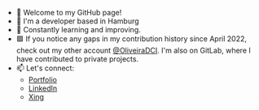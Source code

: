 - 👋  Welcome to my GitHub page!
- 🚀  I'm a developer based in Hamburg
- 🌱  Constantly learning and improving.  
- 🟩  If you notice any gaps in my contribution history since April 2022, check out my other account [@OliveiraDCI](https://github.com/OliveiraDCI). I'm also on GitLab, where I have contributed to private projects.
- 📫  Let's connect:
  - [Portfolio](https://react-portfolio-alpha-six.vercel.app/)
  - [LinkedIn](https://www.linkedin.com/in/rafaelbenchimoldeoliveira)
  - [Xing](https://www.xing.com/profile/Rafael_BenchimoldeOliveira/cv)
